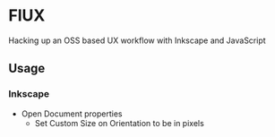 # FlUX

Hacking up an OSS based UX workflow with Inkscape and JavaScript

## Usage

### Inkscape

* Open Document properties
    * Set Custom Size on Orientation to be in pixels
